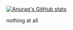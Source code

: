 [![Anurag's GitHub stats](https://github-readme-stats.vercel.app/api?username=bertolima)](https://github.com/anuraghazra/github-readme-stats)

nothing at all 
